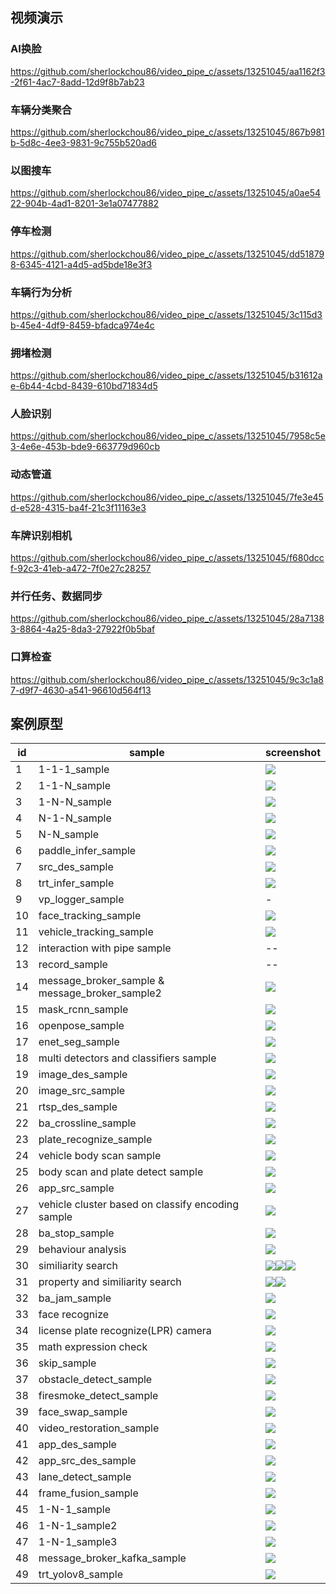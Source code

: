 ## 视频演示 ##
### AI换脸 ###
https://github.com/sherlockchou86/video_pipe_c/assets/13251045/aa1162f3-2f61-4ac7-8add-12d9f8b7ab23

### 车辆分类聚合 ###
https://github.com/sherlockchou86/video_pipe_c/assets/13251045/867b981b-5d8c-4ee3-9831-9c755b520ad6

### 以图搜车 ###
https://github.com/sherlockchou86/video_pipe_c/assets/13251045/a0ae5422-904b-4ad1-8201-3e1a07477882

### 停车检测 ###
https://github.com/sherlockchou86/video_pipe_c/assets/13251045/dd518798-6345-4121-a4d5-ad5bde18e3f3

### 车辆行为分析 ###
https://github.com/sherlockchou86/video_pipe_c/assets/13251045/3c115d3b-45e4-4df9-8459-bfadca974e4c

### 拥堵检测 ###
https://github.com/sherlockchou86/video_pipe_c/assets/13251045/b31612ae-6b44-4cbd-8439-610bd71834d5

### 人脸识别 ###
https://github.com/sherlockchou86/video_pipe_c/assets/13251045/7958c5e3-4e6e-453b-bde9-663779d960cb

### 动态管道 ###
https://github.com/sherlockchou86/video_pipe_c/assets/13251045/7fe3e45d-e528-4315-ba4f-21c3f11163e3

### 车牌识别相机 ###
https://github.com/sherlockchou86/video_pipe_c/assets/13251045/f680dccf-92c3-41eb-a472-7f0e27c28257

### 并行任务、数据同步 ###
https://github.com/sherlockchou86/video_pipe_c/assets/13251045/28a71383-8864-4a25-8da3-27922f0b5baf

### 口算检查 ###
https://github.com/sherlockchou86/video_pipe_c/assets/13251045/9c3c1a87-d9f7-4630-a541-96610d564f13


## 案例原型 ##

|id|sample|screenshot|
|--|--|--|
|1|1-1-1_sample|![](./doc//p10.png)|
|2|1-1-N_sample|![](./doc//p11.png)|
|3|1-N-N_sample|![](./doc//p12.png)|
|4|N-1-N_sample|![](./doc//p13.png)|
|5|N-N_sample|![](./doc//p14.png)|
|6|paddle_infer_sample|![](./doc//p15.png)|
|7|src_des_sample|![](./doc//p16.png)|
|8|trt_infer_sample|![](./doc//p17.png)|
|9|vp_logger_sample|-|
|10|face_tracking_sample|![](./doc//p18.png)|
|11|vehicle_tracking_sample|![](./doc//p22.png)|
|12|interaction with pipe sample|--|
|13|record_sample|--|
|14|message_broker_sample & message_broker_sample2|![](./doc//p21.png)|
|15|mask_rcnn_sample|![](./doc//p30.png)|
|16|openpose_sample|![](./doc//p31.png)|
|17|enet_seg_sample|![](./doc//p32.png)|
|18|multi detectors and classifiers sample|![](./doc//p33.png)|
|19|image_des_sample|![](./doc//p34.png)|
|20|image_src_sample|![](./doc//p35.png)|
|21|rtsp_des_sample|![](./doc//p36.png)|
|22|ba_crossline_sample|![](./doc//p37.png)|
|23|plate_recognize_sample|![](./doc//p38.png)|
|24|vehicle body scan sample|![](./doc/p40.png)|
|25|body scan and plate detect sample|![](./doc/p39.png)|
|26|app_src_sample|![](./doc/p41.png)|
|27|vehicle cluster based on classify encoding sample|![](./doc/p42.png)|
|28|ba_stop_sample|![](./doc/p49.png)|
|29|behaviour analysis|![](./doc/p48.png)|
|30|similiarity search|![](./doc/p44.png)![](./doc/p43.png)![](./doc/p45.png)|
|31|property and similiarity search|![](./doc/p46.png)![](./doc/p47.png)|
|32|ba_jam_sample|![](./doc/p50.png)|
|33|face recognize|![](./doc/p51.png)|
|34|license plate recognize(LPR) camera|![](./doc/p52.png)|
|35|math expression check|![](./doc/p53.png)|
|36|skip_sample|![](./doc/p54.png)|
|37|obstacle_detect_sample|![](./doc/p55.png)|
|38|firesmoke_detect_sample|![](./doc/p56.png)|
|39|face_swap_sample|![](./doc/p57.png)|
|40|video_restoration_sample|![](./doc/p58.png)|
|41|app_des_sample|![](./doc/p59.png)|
|42|app_src_des_sample|![](./doc/p60.png)|
|43|lane_detect_sample|![](./doc/p61.png)|
|44|frame_fusion_sample|![](./doc/p62.png)|
|45|1-N-1_sample|![](./doc/p65.png)|
|46|1-N-1_sample2|![](./doc/p64.png)|
|47|1-N-1_sample3|![](./doc/p63.png)|
|48|message_broker_kafka_sample|![](./doc/p66.png)|
|49|trt_yolov8_sample|![](./doc/p67.png)|
